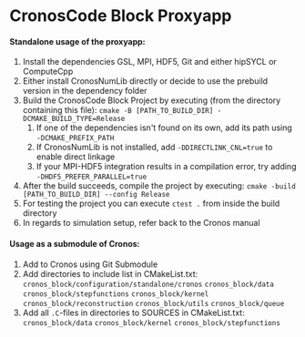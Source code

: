 # CronosCode Block Proxyapp

#### Standalone usage of the proxyapp:
1. Install the dependencies GSL, MPI, HDF5, Git and either hipSYCL or ComputeCpp
2. Either install CronosNumLib directly or decide to use the prebuild version in the dependency folder
3. Build the CronosCode Block Project by executing (from the directory containing this file):
            `cmake -B [PATH_TO_BUILD_DIR] -DCMAKE_BUILD_TYPE=Release`
    1. If one of the dependencies isn't found on its own, add its path using `-DCMAKE_PREFIX_PATH`
    2. If CronosNumLib is not installed, add `-DDIRECTLINK_CNL=true` to enable direct linkage
    3. If your MPI-HDF5 integration results in a compilation error, try adding `-DHDF5_PREFER_PARALLEL=true`
5. After the build succeeds, compile the project by executing:
            `cmake -build [PATH_TO_BUILD_DIR] --config Release`
6. For testing the project you can execute `ctest .` from inside the build directory
7. In regards to simulation setup, refer back to the Cronos manual


#### Usage as a submodule of Cronos:
1. Add to Cronos using Git Submodule
2. Add directories to include list in CMakeList.txt:
    `cronos_block/configuration/standalone/cronos`
    `cronos_block/data`
    `cronos_block/stepfunctions`
    `cronos_block/kernel`
    `cronos_block/reconstruction`
    `cronos_block/utils`
    `cronos_block/queue`
3. Add all `.C`-files in directories to SOURCES in CMakeList.txt:
    `cronos_block/data`
    `cronos_block/kernel`
    `cronos_block/stepfunctions`